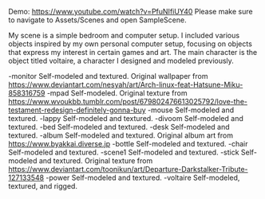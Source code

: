 Demo: https://www.youtube.com/watch?v=PfuNIfiUY40
Please make sure to navigate to Assets/Scenes and open SampleScene.

My scene is a simple bedroom and computer setup.
I included various objects inspired by my own personal computer setup, focusing on objects that express my interest in certain games and art.
The main character is the object titled voltaire, a character I designed and modeled previously.

-monitor
Self-modeled and textured. Original wallpaper from https://www.deviantart.com/nesyah/art/Arch-linux-feat-Hatsune-Miku-858316759
-mpad
Self-modeled. Original texture from https://www.wvoukbb.tumblr.com/post/679802476613025792/love-the-testament-redesign-definitely-gonna-buy
-mouse
Self-modeled and textured.
-lappy
Self-modeled and textured.
-divoom
Self-modeled and textured.
-bed
Self-modeled and textured.
-desk
Self-modeled and textured.
-album
Self-modeled and textured. Original album art from https://www.byakkai.diverse.jp
-bottle
Self-modeled and textured.
-chair
Self-modeled and textured.
-scene1
Self-modeled and textured.
-stick
Self-modeled and textured. Original texture from https://www.deviantart.com/toonikun/art/Departure-Darkstalker-Tribute-127133548
-power
Self-modeled and textured.
-voltaire
Self-modeled, textured, and rigged.
